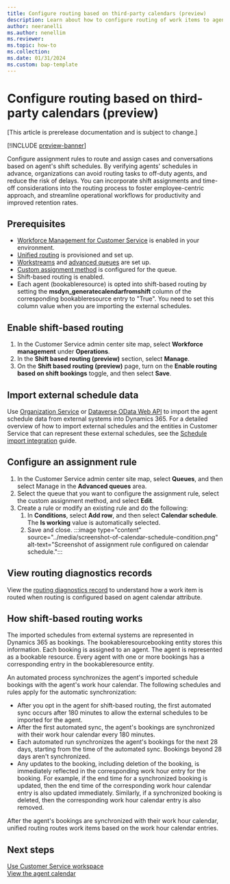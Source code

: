 ```yaml
---
title: Configure routing based on third-party calendars (preview)
description: Learn about how to configure routing of work items to agents based on third-party calendars.
author: neeranelli
ms.author: nenellim
ms.reviewer: 
ms.topic: how-to
ms.collection: 
ms.date: 01/31/2024
ms.custom: bap-template
---
```


# Configure routing based on third-party calendars (preview)

[This article is prerelease documentation and is subject to change.]

[!INCLUDE [preview-banner](../../../shared-content/shared/preview-includes/preview-note.md)]

Configure assignment rules to route and assign cases and conversations based on agent's shift schedules. By verifying agents' schedules in advance, organizations can avoid routing tasks to off-duty agents, and reduce the risk of delays. You can incorporate shift assignments and time-off considerations into the routing process to foster  employee-centric approach, and streamline operational workflows for productivity and improved retention rates.

## Prerequisites

- [Workforce Management for Customer Service](configure-agent-calendar.md#enable-workforce-management) is enabled in your environment.
- [Unified routing](provision-unified-routing.md) is provisioned and set up.
- [Workstreams](create-workstreams.md) and [advanced queues](queues-omnichannel.md) are set up.
- [Custom assignment method](configure-assignment-rules.md) is configured for the queue.
- Shift-based routing is enabled.
- Each agent (bookableresource) is opted into shift-based routing by setting the **msdyn_generatecalendarfromshift** column of the corresponding bookableresource entry to "True". You need to set this column value when you are importing the external schedules.

## Enable shift-based routing

1. In the Customer Service admin center site map, select **Workforce management** under **Operations**.
1. In the **Shift based routing (preview)** section, select **Manage**.
1. On the **Shift based routing (preview)** page, turn on the **Enable routing based on shift bookings** toggle, and then select **Save**.

## Import external schedule data

Use [Organization Service](/power-apps/developer/data-platform/org-service/overview) or [Dataverse OData Web API](/power-apps/developer/data-platform/webapi/overview) to import the agent schedule data from external systems into Dynamics 365. For a detailed overview of how to import external schedules and the entities in Customer Service that can represent these external schedules, see the [Schedule import integration](https://github.com/microsoft/dynamics365-customerservice-wem-samples/wiki/Schedule-import-integration) guide.

## Configure an assignment rule

1. In the Customer Service admin center site map, select **Queues**, and then select Manage in the **Advanced queues** area.
1. Select the queue that you want to configure the assignment rule, select the custom assignment method, and select **Edit**.
1. Create a rule or modify an existing rule and do the following:
    1. In **Conditions**, select **Add row**, and then select **Calendar schedule**. The **Is working** value is automatically selected.
    1. Save and close.
       :::image type="content" source="../media/screenshot-of-calendar-schedule-condition.png" alt-text="Screenshot of assignment rule configured on calendar schedule.":::

## View routing diagnostics records

View the [routing diagnostics record](unified-routing-diagnostics.md) to understand how a work item is routed when routing is configured based on agent calendar attribute.

## How shift-based routing works

The imported schedules from external systems are represented in Dynamics 365 as bookings. The bookableresourcebooking entity stores this information. Each booking is assigned to an agent. The agent is represented as a bookable resource. Every agent with one or more bookings has a corresponding entry in the bookableresource entity.

An automated process synchronizes the agent's imported schedule bookings with the agent's work hour calendar. The following schedules and rules apply for the automatic synchronization:

- After you opt in the agent for shift-based routing, the first automated sync occurs after 180 minutes to allow the external schedules to be imported for the agent.
- After the first automated sync, the agent's bookings are synchronized with their work hour calendar every 180 minutes.
- Each automated run synchronizes the agent's bookings for the next 28 days, starting from the time of the automated sync. Bookings beyond 28 days aren't synchronized.
- Any updates to the booking, including deletion of the booking, is immediately reflected in the corresponding work hour entry for the booking. For example, if the end time for a synchronized booking is updated, then the end time of the corresponding work hour calendar entry is also updated immediately. Similarly, if a synchronized booking is deleted, then the corresponding work hour calendar entry is also removed.

After the agent's bookings are synchronized with their work hour calendar, unified routing routes work items based on the work hour calendar entries.

## Next steps

[Use Customer Service workspace](../implement/csw-overview.md)  
[View the agent calendar](../use/use-agent-calendar.md)  
